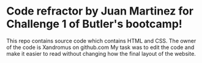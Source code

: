 # Code refractor by Juan Martinez for Challenge 1 of Butler's bootcamp!
This repo contains source code which contains HTML and CSS. The owner of the code is Xandromus on github.com
My task was to edit the code and make it easier to read without changing how the final layout of the website.
